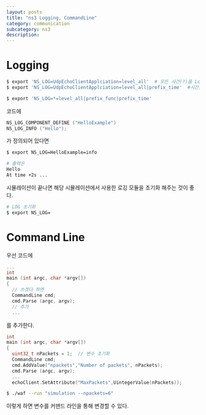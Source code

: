 ```yaml
---
layout: posts
title: "ns3 Logging, CommandLine"
category: communication
subcategory: ns3
description:
---
```


# Logging

```bash
$ export 'NS_LOG=UdpEchoClientApplciation=level_all'  # 모든 사건(?)을 Log로 출력
$ export 'NS_LOG=UdpEchoClientApplciation=level_all|prefix_time'  #시간을 prefix로 출력
```

```bash
$ export 'NS_LOG=*=level_all|prefix_func|prefix_time'
```

코드에

```cpp
NS_LOG_COMPONENT_DEFINE ("HelloExample")
NS_LOG_INFO ("Hello");
```

가 정의되어 있다면

```bash
$ export NS_LOG=HelloExample=info

# 출력은
Hello
At time +2s ...
```

시뮬레이션이 끝나면 해당 시뮬레이션에서 사용한 로깅 모듈을 초기화 해주는 것이 좋다.

```bash
# LOG 초기화
$ export NS_LOG=
```


# Command Line

우선 코드에

```cpp
...
int
main (int argc, char *argv[])
{
  // 쓰겠다 하면
  CommandLine cmd;
  cmd.Parse (argc, argv);
  // 추가
  ...
```

를 추가한다.

```cpp
int
main (int argc, char *argv[])
{
  uint32_t nPackets = 1;  // 변수 초기화
  CommandLine cmd;
  cmd.AddValue("npackets","Number of packets", nPackets);
  cmd.Parse (argc, argv);
  ...
  echoClient.SetAttribute("MaxPackets",UintegerValue(nPackets));
```
```bash
$ ./waf --run "simulation --npackets=6"
```

이렇게 하면 변수를 커맨드 라인을 통해 변경할 수 있다.


<!-- ---

# <a name="Reference"></a>Reference

1. [ns-3.41 Manual](https://www.nsnam.org/docs/release/3.41/manual/singlehtml/index.html){:target="_blank"}
{:.post__reference} -->